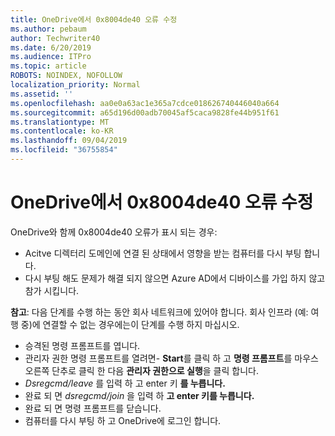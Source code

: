 ```yaml
---
title: OneDrive에서 0x8004de40 오류 수정
ms.author: pebaum
author: Techwriter40
ms.date: 6/20/2019
ms.audience: ITPro
ms.topic: article
ROBOTS: NOINDEX, NOFOLLOW
localization_priority: Normal
ms.assetid: ''
ms.openlocfilehash: aa0e0a63ac1e365a7cdce018626740446040a664
ms.sourcegitcommit: a65d196d00adb70045af5caca9828fe44b951f61
ms.translationtype: MT
ms.contentlocale: ko-KR
ms.lasthandoff: 09/04/2019
ms.locfileid: "36755854"
---
```

# <a name="fix-0x8004de40-error-in-onedrive"></a>OneDrive에서 0x8004de40 오류 수정

OneDrive와 함께 0x8004de40 오류가 표시 되는 경우:

- Acitve 디렉터리 도메인에 연결 된 상태에서 영향을 받는 컴퓨터를 다시 부팅 합니다.
- 다시 부팅 해도 문제가 해결 되지 않으면 Azure AD에서 디바이스를 가입 하지 않고 참가 시킵니다. 

**참고**: 다음 단계를 수행 하는 동안 회사 네트워크에 있어야 합니다. 회사 인프라 (예: 여행 중)에 연결할 수 없는 경우에는이 단계를 수행 하지 마십시오. 

- 승격된 명령 프롬프트를 엽니다. 
- 관리자 권한 명령 프롬프트를 열려면- **Start**를 클릭 하 고 **명령 프롬프트**를 마우스 오른쪽 단추로 클릭 한 다음 **관리자 권한으로 실행**을 클릭 합니다.
- *Dsregcmd/leave* 를 입력 하 고 enter 키 **를 누릅니다.**
- 완료 되 면 *dsregcmd/join* 을 입력 하 **고 enter 키를 누릅니다.**
- 완료 되 면 명령 프롬프트를 닫습니다.
- 컴퓨터를 다시 부팅 하 고 OneDrive에 로그인 합니다.